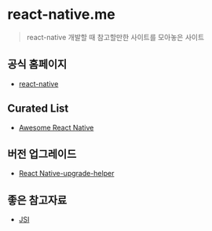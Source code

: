 # react-native.me

> react-native 개발할 때 참고할만한 사이트를 모아놓은 사이트

## 공식 홈페이지

* [react-native](https://facebook.github.io/react-native/)

## Curated List

* [Awesome React Native](https://www.awesome-react-native.com/)

## 버전 업그레이드

* [React Native-upgrade-helper](https://react-native-community.github.io/upgrade-helper/) 

## 좋은 참고자료

* [JSI](https://github.com/reactwg/react-native-new-architecture/discussions/8)
